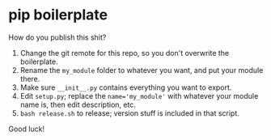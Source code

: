 # pip boilerplate

How do you publish this shit?

1. Change the git remote for this repo, so you don't overwrite the boilerplate.
2. Rename the `my_module` folder to whatever you want, and put your module there.
3. Make sure `__init__.py` contains everything you want to export.
4. Edit `setup.py`; replace the `name='my_module'` with whatever your module name is, then edit description, etc.
5. `bash release.sh` to release; version stuff is included in that script.

Good luck!
